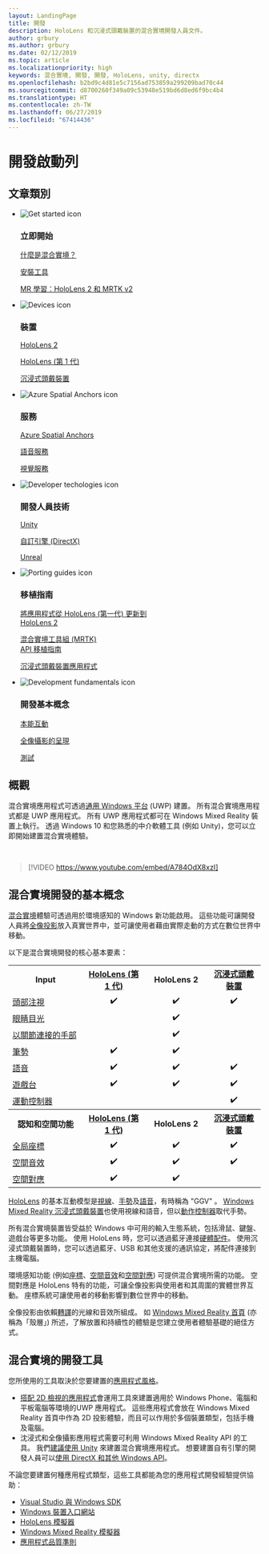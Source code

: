 ```yaml
---
layout: LandingPage
title: 開發
description: HoloLens 和沉浸式頭戴裝置的混合實境開發人員文件。
author: grbury
ms.author: grbury
ms.date: 02/12/2019
ms.topic: article
ms.localizationpriority: high
keywords: 混合實境, 開發, 開發, HoloLens, unity, directx
ms.openlocfilehash: b2bd9c4d81e5c7156ad753859a299209bad70c44
ms.sourcegitcommit: d8700260f349a09c53948e519bd6d8ed6f9bc4b4
ms.translationtype: HT
ms.contentlocale: zh-TW
ms.lasthandoff: 06/27/2019
ms.locfileid: "67414436"
---
```

# <a name="development-launchpad"></a>開發啟動列

## <a name="article-categories"></a>文章類別


<ul class="panelContent cardsF">
    <li>
        <div class="cardSize">
            <div class="cardPadding">
                <div class="card">
                    <div class="cardImageOuter">
                        <div class="cardImage">
                            <img src="images/GetStartedIcon.png" alt="Get started icon">
                        </div>
                    </div>
                    <div class="cardText">
                        <h3>立即開始</h3>
                        <p>
                            <a href="mixed-reality.md">什麼是混合實境？</a>
                        </p>
                        <p>
                            <a href="install-the-tools.md">安裝工具</a>
                        </p>
                        <p>
                            <a href="mrlearning-base-ch1.md">MR 學習：HoloLens 2 和 MRTK v2</a>
                        </p>
                    </div>
                </div>
            </div>
        </div>
    </li>
        <li>
        <div class="cardSize">
            <div class="cardPadding">
                <div class="card">
                    <div class="cardImageOuter">
                        <div class="cardImage">
                            <img src="images/HoloLens_Icon_120x130.png" alt="Devices icon">
                        </div>
                    </div>
                    <div class="cardText">
                        <h3>裝置</h3>
                          <p>
                            <a href="https://www.microsoft.com/hololens/hardware" target="_blank">HoloLens 2</a>
                        </p>
                        <p>
                            <a href="hololens-hardware-details.md">HoloLens (第 1 代)</a>
                        </p>
                        <p>
                            <a href="immersive-headset-hardware-details.md">沉浸式頭戴裝置</a>
                        </p>
                    </div>
                </div>
            </div>
        </div>
    </li>
    <li>
        <div class="cardSize">
            <div class="cardPadding">
                <div class="card">
                    <div class="cardImageOuter">
                        <div class="cardImage">
                            <img src="images/AzureSpatialAnchors_Icon_120x130.png" alt="Azure Spatial Anchors icon">
                        </div>
                    </div>
                    <div class="cardText">
                        <h3>服務</h3>
                        <p>
                            <a href="https://docs.microsoft.com/azure/spatial-anchors" target="_blank">Azure Spatial Anchors</a>
                        </p>
                        <p>
                            <a href="https://docs.microsoft.com/azure/cognitive-services/speech-service/" target="_blank">語音服務</a>
                        </p>
                        <p>
                            <a href="https://docs.microsoft.com/azure/cognitive-services/computer-vision/" target="_blank">視覺服務</a>
                        </p>
                    </div>
                </div>
            </div>
        </div>
    </li>
    <li>
        <div class="cardSize">
            <div class="cardPadding">
                <div class="card">
                    <div class="cardImageOuter">
                        <div class="cardImage">
                            <img src="images/Unity_Icon_120x130.png" alt="Developer techologies icon">
                        </div>
                    </div>
                    <div class="cardText">
                        <h3>開發人員技術</h3>
                        <p>
                            <a href="unity-development-overview.md">Unity</a>
                        </p>
                        <p>
                            <a href="directx-development-overview.md">自訂引擎 (DirectX)</a>
                        </p>
                        <p>
                            <a href="https://www.unrealengine.com/en-US/blog/unreal-engine-4-support-for-hololens-2-released-in-early-access">Unreal</a>
                        </p>                
                    </div>
                </div>
            </div>
        </div>
    </li>
    <li>
        <div class="cardSize">
            <div class="cardPadding">
                <div class="card">
                    <div class="cardImageOuter">
                        <div class="cardImage">
                            <img src="images/PortingGuides-icon_120x130.png" alt="Porting guides icon">
                        </div>
                    </div>
                    <div class="cardText">
                        <h3>移植指南</h3>
                        <p>
                            <a href="mrtk-porting-guide.md">將應用程式從 HoloLens (第一代) 更新到<br>HoloLens 2</a>
                        </p>
                        <p>
                            <a href="https://microsoft.github.io/MixedRealityToolkit-Unity/Documentation/HTKToMRTKPortingGuide.html">混合實境工具組 (MRTK)<br>API 移植指南</a>
                        </p>
                        <p>
                            <a href="porting-guides.md">沉浸式頭戴裝置應用程式</a>
                        </p>
                    </div>
                </div>
            </div>
        </div>
    </li>
    <li>
        <div class="cardSize">
            <div class="cardPadding">
                <div class="card">
                    <div class="cardImageOuter">
                        <div class="cardImage">
                            <img src="images/App_patterns_Icon_120x130.png" alt="Development fundamentals icon">
                        </div>
                    </div>
                    <div class="cardText">
                        <h3>開發基本概念</h3>
                        <p>
                            <a href="Interaction-fundamentals.md">本能互動</a>
                        </p>
                        <p>
                            <a href="rendering.md">全像攝影的呈現</a>
                        </p>
                         <p>
                            <a href="testing-your-app-on-hololens.md">測試</a>
                        </p>                    
                    </div>
                </div>
            </div>
        </div>
    </li>    
</ul>

## <a name="overview"></a>概觀

混合實境應用程式可透過[通用 Windows 平台](https://dev.windows.com/getstarted) (UWP) 建置。 所有混合實境應用程式都是 UWP 應用程式。 所有 UWP 應用程式都可在 Windows Mixed Reality 裝置上執行。 透過 Windows 10 和您熟悉的中介軟體工具 (例如 Unity)，您可以立即開始建置混合實境體驗。

<br>

>[!VIDEO https://www.youtube.com/embed/A784OdX8xzI]

## <a name="basics-of-mixed-reality-development"></a>混合實境開發的基本概念

[混合實境](mixed-reality.md)體驗可透過用於環境感知的 Windows 新功能啟用。 這些功能可讓開發人員將[全像投影](hologram.md)放入真實世界中，並可讓使用者藉由實際走動的方式在數位世界中移動。 

以下是混合實境開發的核心基本要素：

<table>
<tr>
<th style="width:175px">Input</th><th style="width:125px; text-align: center;"><a href="hololens-hardware-details.md">HoloLens (第 1 代)</a></th><th style="width:125px; text-align: center;">HoloLens 2</a></th><th style="width:125px; text-align: center;"> <a href="immersive-headset-hardware-details.md">沉浸式頭戴裝置</a></th>
</tr><tr>
<td> <a href="gaze.md">頭部注視</a></td><td style="text-align: center;">✔️</td><td style="text-align: center;">✔️</td><td style="text-align: center;">✔️</td>
</tr><tr>
<td> <a href="gaze.md">眼睛目光</a></td><td></td><td style="text-align: center;">✔️</td><td></td>
</tr><tr>
 <td> <a href="gestures.md">以關節連接的手部</a></td><td></td><td style="text-align: center;">✔️</td><td></td>
</tr><tr>
<td> <a href="gestures.md">筆勢</a></td><td style="text-align: center;">✔️</td><td style="text-align: center;">✔️</td><td></td>
</tr><tr>
<td> <a href="voice-input.md">語音</a></td><td style="text-align: center;">✔️</td><td style="text-align: center;">✔️</td><td style="text-align: center;">✔️</td>
</tr><tr>
<td> <a href="hardware-accessories.md">遊戲台</a></td><td style="text-align: center;">✔️</td><td style="text-align: center;">✔️</td><td style="text-align: center;">✔️</td>
</tr><tr>
<td> <a href="motion-controllers.md">運動控制器</a></td><td></td><td></td><td style="text-align: center;">✔️</td>
</tr><tr>
<th style="width:175px">認知和空間功能</th><th style="width:125px; text-align: center;"><a href="hololens-hardware-details.md">HoloLens (第 1 代)</a></th><th style="width:125px; text-align: center;">HoloLens 2</a></th><th style="width:125px; text-align: center;"> <a href="immersive-headset-hardware-details.md">沉浸式頭戴裝置</a></th>
</tr><tr>
<td> <a href="coordinate-systems.md">全局座標</a></td><td style="text-align: center;">✔️</td><td style="text-align: center;">✔️</td><td style="text-align: center;">✔️</td>
</tr><tr>
<td> <a href="spatial-sound.md">空間音效</a></td><td style="text-align: center;">✔️</td><td style="text-align: center;">✔️</td><td style="text-align: center;">✔️</td>
</tr><tr>
<td> <a href="spatial-mapping.md">空間對應</a></td><td style="text-align: center;">✔️</td><td style="text-align: center;">✔️</td><td></td>
</tr>
</table>



[HoloLens](hololens-hardware-details.md) 的基本互動模型是[視線](gaze.md)、[手勢](gestures.md)及[語音](voice-input.md)，有時稱為 "GGV"  。 [Windows Mixed Reality 沉浸式頭戴裝置](immersive-headset-hardware-details.md)也使用視線和語音，但以[動作控制器](motion-controllers.md)取代手勢。

所有混合實境裝置皆受益於 Windows 中可用的輸入生態系統，包括滑鼠、鍵盤、遊戲台等更多功能。 使用 HoloLens 時，您可以透過藍牙連接[硬體配件](hardware-accessories.md)。 使用沉浸式頭戴裝置時，您可以透過藍牙、USB 和其他支援的通訊協定，將配件連接到主機電腦。

環境感知功能 (例如[座標](coordinate-systems.md)、[空間音效](spatial-sound.md)和[空間對應](spatial-mapping.md)) 可提供混合實境所需的功能。 空間對應是 HoloLens 特有的功能，可讓全像投影與使用者和其周圍的實體世界互動。 座標系統可讓使用者的移動影響到數位世界中的移動。

全像投影由依賴[轉譯](rendering.md)的光線和音效所組成。 如 [Windows Mixed Reality 首頁](navigating-the-windows-mixed-reality-home.md) (亦稱為「殼層」) 所述，了解放置和持續性的體驗是您建立使用者體驗基礎的絕佳方式。

## <a name="tools-for-developing-mixed-reality"></a>混合實境的開發工具

您所使用的工具取決於您要建置的[應用程式風格](app-views.md)。
* [搭配 2D 檢視的應用程式](building-2d-apps.md)會運用工具來建置適用於 Windows Phone、電腦和平板電腦等環境的UWP 應用程式。 這些應用程式會放在 Windows Mixed Reality 首頁中作為 2D 投影體驗，而且可以作用於多個裝置類型，包括手機及電腦。
* 沈浸式和全像攝影應用程式需要可利用 Windows Mixed Reality API 的工具。 我們[建議使用 Unity](unity-development-overview.md) 來建置混合實境應用程式。 想要建置自有引擎的開發人員可以[使用 DirectX 和其他 Windows API](directx-development-overview.md)。

不論您要建置何種應用程式類型，這些工具都能為您的應用程式開發經驗提供協助：
* [Visual Studio 與 Windows SDK](using-visual-studio.md)
* [Windows 裝置入口網站](using-the-windows-device-portal.md)
* [HoloLens 模擬器](using-the-hololens-emulator.md)
* [Windows Mixed Reality 模擬器](using-the-windows-mixed-reality-simulator.md)
* [應用程式品質準則](app-quality-criteria.md)

